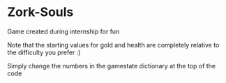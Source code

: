 # Zork-Souls
Game created during internship for fun


Note that the starting values for gold and health are completely relative to the difficulty you prefer :)

Simply change the numbers in the gamestate dictionary at the top of the code
